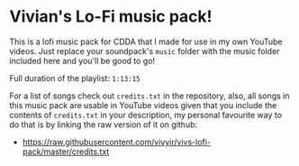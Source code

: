 # Vivian's Lo-Fi music pack!

This is a lofi music pack for CDDA that I made for use in my own YouTube videos. Just replace your soundpack's `music` folder with the music folder included here and you'll be good to go!

Full duration of the playlist: `1:13:15`

For a list of songs check out `credits.txt` in the repository, also, all songs in this music pack are usable in YouTube videos given that you include the contents of `credits.txt` in your description, my personal favourite way to do that is by linking the raw version of it on github:

- https://raw.githubusercontent.com/vivyir/vivs-lofi-pack/master/credits.txt

